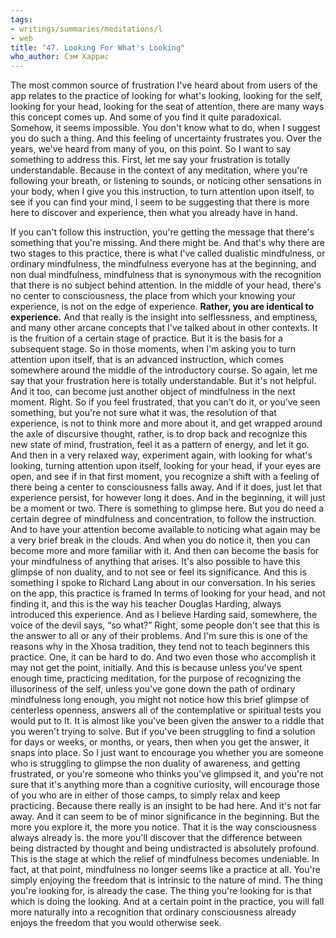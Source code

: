 ```yaml
---
tags:
- writings/summaries/meditations/l
- web
title: "47. Looking For What's Looking"
who_author: Сэм Харрис
---
```


The most common source of frustration I've heard about from users of the app relates to the practice of looking for what's looking, looking for the self, looking for your head, looking for the seat of attention, there are many ways this concept comes up. And some of you find it quite paradoxical. Somehow, it seems impossible. You don't know what to do, when I suggest you do such a thing. And this feeling of uncertainty frustrates you. Over the years, we've heard from many of you, on this point. So I want to say something to address this. First, let me say your frustration is totally understandable. Because in the context of any meditation, where you're following your breath, or listening to sounds, or noticing other sensations in your body, when I give you this instruction, to turn attention upon itself, to see if you can find your mind, I seem to be suggesting that there is more here to discover and experience, then what you already have in hand.

If you can't follow this instruction, you're getting the message that there's something that you're missing. And there might be. And that's why there are two stages to this practice, there is what I've called dualistic mindfulness, or ordinary mindfulness, the mindfulness everyone has at the beginning, and non dual mindfulness, mindfulness that is synonymous with the recognition that there is no subject behind attention. In the middle of your head, there's no center to consciousness, the place from which your knowing your experience, is not on the edge of experience. **Rather, you are identical to experience.** And that really is the insight into selflessness, and emptiness, and many other arcane concepts that I've talked about in other contexts. It is the fruition of a certain stage of practice. But it is the basis for a subsequent stage. So in those moments, when I'm asking you to turn attention upon itself, that is an advanced instruction, which comes somewhere around the middle of the introductory course. So again, let me say that your frustration here is totally understandable. But it's not helpful. And it too, can become just another object of mindfulness in the next moment. Right. So if you feel frustrated, that you can’t do it, or you've seen something, but you're not sure what it was, the resolution of that experience, is not to think more and more about it, and get wrapped around the axle of discursive thought, rather, is to drop back and recognize this new state of mind, frustration, feel it as a pattern of energy, and let it go. And then in a very relaxed way, experiment again, with looking for what's looking, turning attention upon itself, looking for your head, if your eyes are open, and see if in that first moment, you recognize a shift with a feeling of there being a center to consciousness falls away. And if it does, just let that experience persist, for however long it does. And in the beginning, it will just be a moment or two. There is something to glimpse here. But you do need a certain degree of mindfulness and concentration, to follow the instruction. And to have your attention become available to noticing what again may be a very brief break in the clouds. And when you do notice it, then you can become more and more familiar with it. And then can become the basis for your mindfulness of anything that arises. It's also possible to have this glimpse of non duality, and to not see or feel its significance. And this is something I spoke to Richard Lang about in our conversation. In his series on the app, this practice is framed In terms of looking for your head, and not finding it, and this is the way his teacher Douglas Harding, always introduced this experience. And as I believe Harding said, somewhere, the voice of the devil says, “so what?” Right, some people don't see that this is the answer to all or any of their problems. And I'm sure this is one of the reasons why in the Xhosa tradition, they tend not to teach beginners this practice. One, it can be hard to do. And two even those who accomplish it may not get the point, initially. And this is because unless you've spent enough time, practicing meditation, for the purpose of recognizing the illusoriness of the self, unless you've gone down the path of ordinary mindfulness long enough, you might not notice how this brief glimpse of centerless openness, answers all of the contemplative or spiritual tests you would put to It. It is almost like you've been given the answer to a riddle that you weren't trying to solve. But if you've been struggling to find a solution for days or weeks, or months, or years, then when you get the answer, it snaps into place. So I just want to encourage you whether you are someone who is struggling to glimpse the non duality of awareness, and getting frustrated, or you're someone who thinks you've glimpsed it, and you're not sure that it's anything more than a cognitive curiosity, will encourage those of you who are in either of those camps, to simply relax and keep practicing. Because there really is an insight to be had here. And it's not far away. And it can seem to be of minor significance in the beginning. But the more you explore it, the more you notice. That it is the way consciousness always already is. the more you'll discover that the difference between being distracted by thought and being undistracted is absolutely profound. This is the stage at which the relief of mindfulness becomes undeniable. In fact, at that point, mindfulness no longer seems like a practice at all. You're simply enjoying the freedom that is intrinsic to the nature of mind.
The thing you're looking for, is already the case. The thing you're looking for is that which is doing the looking. And at a certain point in the practice, you will fall more naturally into a recognition that ordinary consciousness already enjoys the freedom that you would otherwise seek.
